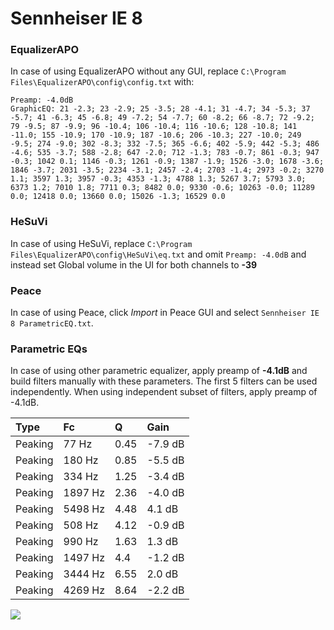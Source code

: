 # Sennheiser IE 8

### EqualizerAPO
In case of using EqualizerAPO without any GUI, replace `C:\Program Files\EqualizerAPO\config\config.txt`
with:
```
Preamp: -4.0dB
GraphicEQ: 21 -2.3; 23 -2.9; 25 -3.5; 28 -4.1; 31 -4.7; 34 -5.3; 37 -5.7; 41 -6.3; 45 -6.8; 49 -7.2; 54 -7.7; 60 -8.2; 66 -8.7; 72 -9.2; 79 -9.5; 87 -9.9; 96 -10.4; 106 -10.4; 116 -10.6; 128 -10.8; 141 -11.0; 155 -10.9; 170 -10.9; 187 -10.6; 206 -10.3; 227 -10.0; 249 -9.5; 274 -9.0; 302 -8.3; 332 -7.5; 365 -6.6; 402 -5.9; 442 -5.3; 486 -4.6; 535 -3.7; 588 -2.8; 647 -2.0; 712 -1.3; 783 -0.7; 861 -0.3; 947 -0.3; 1042 0.1; 1146 -0.3; 1261 -0.9; 1387 -1.9; 1526 -3.0; 1678 -3.6; 1846 -3.7; 2031 -3.5; 2234 -3.1; 2457 -2.4; 2703 -1.4; 2973 -0.2; 3270 1.1; 3597 1.3; 3957 -0.3; 4353 -1.3; 4788 1.3; 5267 3.7; 5793 3.0; 6373 1.2; 7010 1.8; 7711 0.3; 8482 0.0; 9330 -0.6; 10263 -0.0; 11289 0.0; 12418 0.0; 13660 0.0; 15026 -1.3; 16529 0.0
```

### HeSuVi
In case of using HeSuVi, replace `C:\Program Files\EqualizerAPO\config\HeSuVi\eq.txt` and omit `Preamp:
-4.0dB` and instead set Global volume in the UI for both channels to **-39**

### Peace
In case of using Peace, click *Import* in Peace GUI and select `Sennheiser IE 8 ParametricEQ.txt`.

### Parametric EQs
In case of using other parametric equalizer, apply preamp of **-4.1dB** and build filters manually
with these parameters. The first 5 filters can be used independently.
When using independent subset of filters, apply preamp of -4.1dB.

| Type    | Fc      |    Q | Gain    |
|:--------|:--------|:-----|:--------|
| Peaking | 77 Hz   | 0.45 | -7.9 dB |
| Peaking | 180 Hz  | 0.85 | -5.5 dB |
| Peaking | 334 Hz  | 1.25 | -3.4 dB |
| Peaking | 1897 Hz | 2.36 | -4.0 dB |
| Peaking | 5498 Hz | 4.48 | 4.1 dB  |
| Peaking | 508 Hz  | 4.12 | -0.9 dB |
| Peaking | 990 Hz  | 1.63 | 1.3 dB  |
| Peaking | 1497 Hz | 4.4  | -1.2 dB |
| Peaking | 3444 Hz | 6.55 | 2.0 dB  |
| Peaking | 4269 Hz | 8.64 | -2.2 dB |

![](https://raw.githubusercontent.com/jaakkopasanen/AutoEq/master/results/headphonecom/sbaf-serious/Sennheiser%20IE%208/Sennheiser%20IE%208.png)